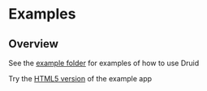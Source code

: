 # Examples

## Overview
See the [example folder](https://github.com/Insality/druid/tree/develop/example/kenney) for examples of how to use Druid

Try the [HTML5 version](https://insality.github.io/druid/druid/) of the example app